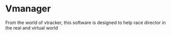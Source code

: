 # Vmanager
From the world of vtracker, this software is designed to help race director in the real and virtual world
